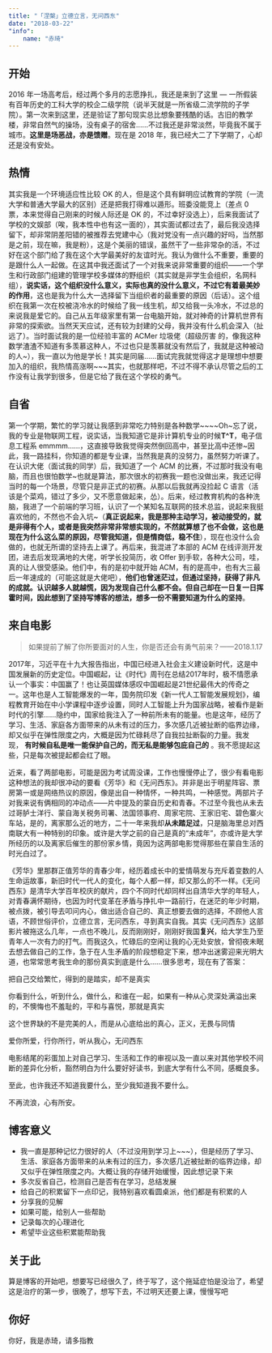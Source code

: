 ```yaml
---
title: "「涅槃」立德立言，无问西东"
date: "2018-03-22"
"info":
    name: "赤琦"
---
```


开始
--

2016 年一场高考后，经过两个多月的志愿挣扎，我还是来到了这里 — 一所假装有百年历史的工科大学的校企二级学院（说半天就是一所省级二流学院的子学院）。第一次来到这里，还是验证了那句现实总比想象要残酷的话。古旧的教学楼，非常自然气的操场，没有桌子的宿舍……不过我还是非常淡然，毕竟我不属于城市。**这里是场恶战，亦是馈赠**。现在是 2018 年，我已经大二了下学期了，心却还是没有安处。

热情
--

其实我是一个环境适应性比较 OK 的人，但是这个具有鲜明应试教育的学院（一流大学和普通大学最大的区别）还是把我打得难以遁形。班委没能竞上（差点 0 票，本来觉得自己刚来的时候人际还是 OK 的，不过幸好没选上），后来我面试了学校的文娱部（唉，我本性中也有这一面的），其实面试都过去了，最后我没选择留下，却非常阴差阳错的被推荐去党建中心（我对党没有一点兴趣的好吗，当然那是之前，现在嘛，我是粉），这是个美丽的错误，虽然干了一些非常杂的活，不过好在这个部门给了我在这个大学最美好的友谊时光。我认为做什么不重要，重要的是跟什么人一起做。在这其中我还面试了一个对我来说非常重要的组织——一个学生和行政部门组建的管理学校多媒体的野组织（其实就是非学生会组织，名网科组），**说实话，这个组织没什么意义，实际也真的没什么意义，不过它有着最美妙的作用**，这也是我为什么大一选择留下当组织者的最重要的原因（后话）。这个组织在我第一次在校被浇冷水的时候给了我一线生机，却又给我一头冷水，不过总的来说我是爱它的。自己从五年级家里有第一台电脑开始，就对神奇的计算机世界有非常的探索欲。当然天天应试，还有较为封建的父母，我并没有什么机会深入（扯远了）。当时面试我的是一位经验丰富的 ACMer 垃圾佬（超级厉害 的，像我这种数学渣渣不知道有多羡慕这种人，不过也只是羡慕就没有然后了，我就是这种被动的人~），我一直以为他是学长！其实是同届……面试完我就觉得这才是理想中想要加入的组织，我热情高涨啊~~~其实，也就那样吧，不过不得不承认尽管之后的工作没有让我学到很多，但是它给了我在这个学校的勇气。

自省
--

第一个学期，繁忙的学习就让我感到非常吃力特别是各种数学~~~~Oh~忘了说，我的专业是物联网工程，说实话，当我知道它是非计算机专业的时候**T^T**，电子信息工程系 emmmm……，这直接导致我觉得突然倒回高中，甚至比高中还惨~因此，我一路挂科，你知道的都是专业课，当然我是真的没努力，虽然努力听课了。在认识大佬（面试我的同学）后，我知道了一个 ACM 的比赛，不过那时我没有电脑，而且也很怕数学~也就是算法，那次很水的初赛我一题也没做出来，我还记得当时的每一个场景，尽管只是非正式的初赛。从那以后我就再没捡起 C 语言（活该是个菜鸡，错过了多少，又不愿意做起来，怂）。后来，经过教育机构的各种洗脑，我进了一个前端的学习班，认识了一个某知名互联网的技术总监，说起来我挺喜欢他的，不然也不会入坑~（**真正说起来，我是那种主动学习，被动接受的，就是非得有个人，或者是我突然非常非常想实现的，不然就算想了也不会做，这也是现在为什么这么菜的原因，尽管我知道，但是情商低，稳不住**），现在也没什么会做的，也就无所谓的坚持去上课了。再后来，我混进了本部的 ACM 在线评测开发团，进去后发现满地的大佬，听学长投简历，收 Offer 到手软，各种大公司，哇，真的让人很受感染。他们中，有的是初中就开始 ACM，有的是高中，也有大三最后一年速成的（可能这就是大佬吧），**他们也曾迷茫过，但通过坚持，获得了非凡的成就。认识越多人就越慌，因为发现自己什么都不会。但自己却在一日复一日挥霍时间，因此想到了坚持写博客的想法，想多一份不需要知道为什么的坚持**。

来自电影
----

> 如果提前了解了你所要面对的人生，你是否还会有勇气前来？——2018.1.17

2017年，习近平在十九大报告指出，中国已经进入社会主义建设新时代，这是中国发展新的历史定位。中国崛起，让《时代》周刊在总结2017年时，极不情愿承认一个事实：中国赢了！也让英国媒体感叹中国崛起是21世纪最伟大的传奇之一。这年也是人工智能爆发的一年，国务院印发《新一代人工智能发展规划》，编程教育开始在中小学课程中逐步设置，同时人工智能上升为国家战略，被看作是新时代的引擎……隐约中，国家给我注入了一种前所未有的能量。也是这年，经历了学习、生活、家庭各方面带来的从未有过的压力，多次感几近被扯断的临界边缘，却又似乎在弹性限度之内，大概是因为忙碌耗尽了自我拉扯断裂的力量。我发现， **有时候自私是唯一能保护自己的，而无私是能够包庇自己的** 。我不愿提起这些，只是每次被提起都会红了眼。

近来，看了两部电影，可能是因为考试周没课，工作也慢慢停止了，很少有看电影这种想法的我却很冲动的要看《芳华》和《无问西东》。并非是出于明星阵容、票房第一或是网络热议的原因，像是出自一种情怀，一种共鸣，一种感觉。两部片子对我来说有俩相同的冲动点——片中提及的蒙自历史和青春。不过至今我也从未去过哥胪士洋行、蒙自海关税务司署、法国领事府、周家宅院、王家旧宅、碧色寨火车站，是的，离家那么近的地方，二十一年来我却**从未踏足过**，只是脑海里总对西南联大有一种特别的印象。或许是大学之前的自己是真的“未成年”，亦或许是大学所经历的以及离家后催生的那份家乡情，竟因为这两部电影觉得那些在蒙自生活的时光白过了。

《芳华》里那群正值芳华的青春少年，经历着成长中的爱情萌发与充斥着变数的人生命运故事，新旧时代一代人的变化，每个人都一样，却又那么的不一样。《无问西东》是清华大学百年校庆的献片，四个不同时代却同样出自清华大学的年轻人，对青春满怀期待，也因为时代变革在矛盾与挣扎中一路前行，在迷茫的年少时期，被点拨，被引导去叩问内心，做出适合自己的、真正想要去做的选择，不顾他人言语，不顾世俗评价，立德立言，无问西东，寻到真实自我。其实《无问西东》这部影片被拖这么几年，一点也不晚儿，反而刚刚好，刚刚好我国**复兴**，给大学生乃至青年人一次有力的打气。而我这久，忙碌后的空闲让我的心无处安放，曾彻夜未眠去想去做自己的工作，急于在人生矛盾的阶段想稳定下来，想冲出迷雾迎来光明大道，也常常思考我生命的那份真实到底是什么……很多思考，现在有了答案：

把自己交给繁忙，得到的是踏实，却不是真实

你看到什么，听到什么，做什么，和谁在一起，如果有一种从心灵深处满溢出来的，不懊悔也不羞耻的，平和与喜悦，那就是真实

这个世界缺的不是完美的人，而是从心底给出的真心，正义，无畏与同情

爱你所爱，行你所行，听从我心，无问西东

电影结尾的彩蛋加上对自己学习、生活和工作的审视以及一直以来对其他学校不间断的差异化分析，豁然明白为什么要好好读书，到底大学有什么不同，感概良多。

至此，也许我还不知道我要什么，至少我知道我不要什么。

不再流浪，心有所安。

博客意义
----

*   我一直是那种记忆力很好的人（不过没用到学习上~~~），但是经历了学习、生活、家庭各方面带来的从未有过的压力，多次感几近被扯断的临界边缘，却又似乎在弹性限度之内。大概让我的存储开始缓慢，因此想记录下来
*   多次反省自己，检测自己是否有在学习，总结发展
*   给自己的积累留下一点印记，我特别喜欢看圆桌派，他们都是有积累的人
*   分享我的见解
*   如果可能，给别人一些帮助
*   记录每次的心理进化
*   希望毕业这些积累能帮助我

关于此
---

算是博客的开始吧，想要写已经很久了，终于写了，这个拖延症怕是没治了，希望这是治疗的第一步，很晚了，想写下去，不过明天还要上课，慢慢写吧

你好
--

你好，我是赤琦，请多指教